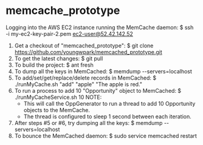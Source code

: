 # memcache_prototype
Logging into the AWS EC2 instance running the MemCache daemon:
	$ ssh -i my-ec2-key-pair-2.pem ec2-user@52.42.142.52
	
	
1) Get a checkout of "memcached_prototype":
	$ git clone https://github.com/youngwpark/memcached_prototype.git
2) To get the latest changes:
	$ git pull
3) To build the project:
	$ ant fresh
4) To dump all the keys in MemCached:
	$ memdump --servers=localhost
5) To add/set/get/replace/delete records in MemCached:
	$ ./runMyCache.sh "add" "apple" "The apple is red."
6) To run a process to add 10 "Opportunity" object to MemCached:
	$ ./runMyCacheService.sh 10
	NOTE: 
	  - This will call the OppGenerator to run a thread to add 10 Opportunity objects to the MemCache. 
	  - The thread is configured to sleep 1 second between each iteration.
7) After steps #5 or #6, try dumping all the keys:
	$ memdump --servers=localhost
8) To bounce the MemCached daemon:
	$ sudo service memcached restart

